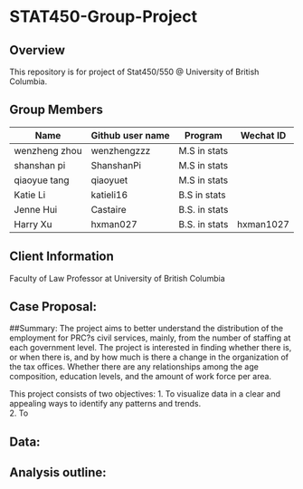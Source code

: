 # STAT450-Group-Project

## Overview

This repository is for project of Stat450/550 @ University of British Columbia.

## Group Members

|   **Name**     | **Github user name** |     **Program**     |    **Wechat ID**    |
|----------------|----------------------|---------------------|---------------------|
| wenzheng zhou  |     wenzhengzzz      |    M.S in stats     |                     |
| shanshan pi    |     ShanshanPi       |    M.S in stats     |                     |
| qiaoyue tang   |     qiaoyuet         |    M.S in stats     |                     |
| Katie Li       |     katieli16        |    B.S in stats     |                     |
| Jenne Hui      |     Castaire         |    B.S. in stats    |                     |
| Harry Xu       |     hxman027         |    B.S. in stats    |       hxman1027     |

## Client Information

Faculty of Law Professor at University of British Columbia

## Case Proposal:

##Summary:
The project aims to better understand the distribution of the employment for PRC?s civil services, mainly, from the number of staffing at each government level. The project is interested in finding whether there is, or when there is, and by how much is there a change in the organization of the tax offices. Whether there are any relationships among the age composition, education levels, and the amount of work force per area. 

This project consists of two objectives: 
	1. To visualize data in a clear and appealing ways to identify any patterns and trends.  
	2. To 


## Data:


## Analysis outline:
